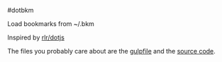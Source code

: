 #dotbkm

Load bookmarks from ~/.bkm

Inspired by [rlr/dotjs](https://github.com/rlr/dotjs-addon)

The files you probably care about are the [gulpfile](gulpfile.coffee.md)
and the [source code](src/dotbkm.coffee.md).
